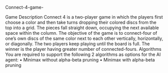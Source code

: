  Connect-4-game-

Game Description 
Connect 4 is a two-player game in which the players first choose a color and then take turns 
dropping their colored discs from the top into a grid. The pieces fall straight down, occupying 
the next available space within the column. The objective of the game is to connect-four of 
one’s own discs of the same color next to each other vertically, horizontally, or diagonally. The 
two players keep playing until the board is full. The winner is the player having greater 
number of connected-fours.
Algorithms 
You are required to support the following 2 algorithms as options for the AI agent: 
• Minimax without alpha-beta pruning 
• Minimax with alpha-beta pruning 
